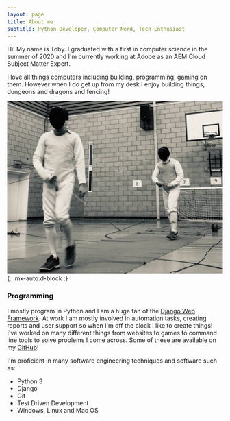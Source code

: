 ```yaml
---
layout: page
title: About me
subtitle: Python Developer, Computer Nerd, Tech Enthusiast
---
```


Hi! My name is Toby. I graduated with a first in computer science in the summer of 2020 and I'm currently working at Adobe as an AEM Cloud Subject Matter Expert.

I love all things computers including building, programming, gaming on them. However when I do get up from my desk I enjoy building things, dungeons and dragons and fencing!

![Fencing](/assets/img/fencing.jpg){: .mx-auto.d-block :}
### Programming

I mostly program in Python and I am a huge fan of the [Django Web Framework](https://www.djangoproject.com/). At work I am mostly involved in automation tasks, creating reports and user support so when I'm off the clock I like to create things! I've worked on many different things from websites to games to command line tools to solve problems I come across. Some of these are available on my [GitHub](https://github.com/TobySuch)!

I'm proficient in many software engineering techniques and software such as:
- Python 3
- Django
- Git
- Test Driven Development
- Windows, Linux and Mac OS
